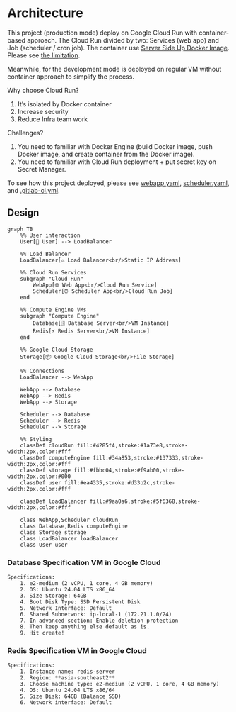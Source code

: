 # Architecture

This project (production mode) deploy on Google Cloud Run with container-based approach. The Cloud Run divided by two: Services (web app) and Job (scheduler / cron job). The container use [Server Side Up Docker Image](https://serversideup.net/open-source/docker-php/). Please see [the limitation](https://serversideup.net/open-source/docker-php/docs/guide/using-s6-overlay#this-disadvantage-of-s6-overlay).

Meanwhile, for the development mode is deployed on regular VM without container approach to simplify the process.

Why choose Cloud Run?

1. It’s isolated by Docker container
2. Increase security
3. Reduce Infra team work

Challenges?

1. You need to familiar with Docker Engine (build Docker image, push Docker image, and create container from the Docker image).
2. You need to familiar with Cloud Run deployment + put secret key on Secret Manager.

To see how this project deployed, please see [webapp.yaml](./webapp.yaml), [scheduler.yaml](./scheduler.yaml), and [.gitlab-ci.yml](./gitlab-ci.yml.txt).

## Design

```mermaid
graph TB
    %% User interaction
    User[👤 User] --> LoadBalancer
    
    %% Load Balancer
    LoadBalancer[⚖️ Load Balancer<br/>Static IP Address]
    
    %% Cloud Run Services
    subgraph "Cloud Run"
        WebApp[🌐 Web App<br/>Cloud Run Service]
        Scheduler[⏰ Scheduler App<br/>Cloud Run Job]
    end
    
    %% Compute Engine VMs
    subgraph "Compute Engine"
        Database[🗄️ Database Server<br/>VM Instance]
        Redis[⚡ Redis Server<br/>VM Instance]
    end
    
    %% Google Cloud Storage
    Storage[📦 Google Cloud Storage<br/>File Storage]
    
    %% Connections
    LoadBalancer --> WebApp
    
    WebApp --> Database
    WebApp --> Redis
    WebApp --> Storage
    
    Scheduler --> Database
    Scheduler --> Redis
    Scheduler --> Storage
    
    %% Styling
    classDef cloudRun fill:#4285f4,stroke:#1a73e8,stroke-width:2px,color:#fff
    classDef computeEngine fill:#34a853,stroke:#137333,stroke-width:2px,color:#fff
    classDef storage fill:#fbbc04,stroke:#f9ab00,stroke-width:2px,color:#000
    classDef user fill:#ea4335,stroke:#d33b2c,stroke-width:2px,color:#fff
    
    classDef loadBalancer fill:#9aa0a6,stroke:#5f6368,stroke-width:2px,color:#fff
    
    class WebApp,Scheduler cloudRun
    class Database,Redis computeEngine
    class Storage storage
    class LoadBalancer loadBalancer
    class User user
```

### Database Specification VM in Google Cloud

```
Specifications:
    1. e2-medium (2 vCPU, 1 core, 4 GB memory)
    2. OS: Ubuntu 24.04 LTS x86_64
    3. Size Storage: 64GB 
    4. Boot Disk Type: SSD Persistent Disk
    5. Network Interface: Default
    6. Shared Subnetwork: ip-local-1 (172.21.1.0/24)
    7. In advanced section: Enable deletion protection
    8. Then keep anything else default as is.
    9. Hit create!
```

### Redis Specification VM in Google Cloud

```
Specifications:
    1. Instance name: redis-server
    2. Region: **asia-southeast2**
    3. Choose machine type: e2-medium (2 vCPU, 1 core, 4 GB memory)
    4. OS: Ubuntu 24.04 LTS x86/64
    5. Size Disk: 64GB (Balance SSD)
    6. Network interface: Default
```
